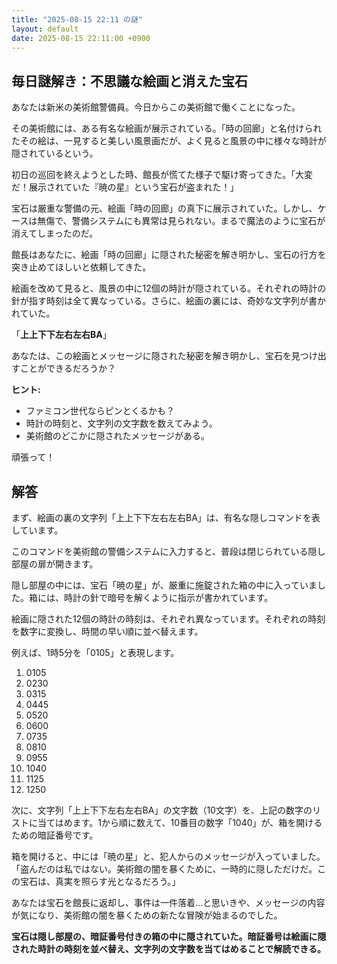 ```yaml
---
title: "2025-08-15 22:11 の謎"
layout: default
date: 2025-08-15 22:11:00 +0900
---
```

## 毎日謎解き：不思議な絵画と消えた宝石

あなたは新米の美術館警備員。今日からこの美術館で働くことになった。

その美術館には、ある有名な絵画が展示されている。「時の回廊」と名付けられたその絵は、一見すると美しい風景画だが、よく見ると風景の中に様々な時計が隠されているという。

初日の巡回を終えようとした時、館長が慌てた様子で駆け寄ってきた。「大変だ！展示されていた『暁の星』という宝石が盗まれた！」

宝石は厳重な警備の元、絵画「時の回廊」の真下に展示されていた。しかし、ケースは無傷で、警備システムにも異常は見られない。まるで魔法のように宝石が消えてしまったのだ。

館長はあなたに、絵画「時の回廊」に隠された秘密を解き明かし、宝石の行方を突き止めてほしいと依頼してきた。

絵画を改めて見ると、風景の中に12個の時計が隠されている。それぞれの時計の針が指す時刻は全て異なっている。さらに、絵画の裏には、奇妙な文字列が書かれていた。

「**上上下下左右左右BA**」

あなたは、この絵画とメッセージに隠された秘密を解き明かし、宝石を見つけ出すことができるだろうか？

**ヒント:**

*   ファミコン世代ならピンとくるかも？
*   時計の時刻と、文字列の文字数を数えてみよう。
*   美術館のどこかに隠されたメッセージがある。

頑張って！

## 解答

まず、絵画の裏の文字列「上上下下左右左右BA」は、有名な隠しコマンドを表しています。

このコマンドを美術館の警備システムに入力すると、普段は閉じられている隠し部屋の扉が開きます。

隠し部屋の中には、宝石「暁の星」が、厳重に施錠された箱の中に入っていました。箱には、時計の針で暗号を解くように指示が書かれています。

絵画に隠された12個の時計の時刻は、それぞれ異なっています。それぞれの時刻を数字に変換し、時間の早い順に並べ替えます。

例えば、1時5分を「0105」と表現します。

1.  0105
2.  0230
3.  0315
4.  0445
5.  0520
6.  0600
7.  0735
8.  0810
9.  0955
10. 1040
11. 1125
12. 1250

次に、文字列「上上下下左右左右BA」の文字数（10文字）を、上記の数字のリストに当てはめます。1から順に数えて、10番目の数字「1040」が、箱を開けるための暗証番号です。

箱を開けると、中には「暁の星」と、犯人からのメッセージが入っていました。「盗んだのは私ではない。美術館の闇を暴くために、一時的に隠しただけだ。この宝石は、真実を照らす光となるだろう。」

あなたは宝石を館長に返却し、事件は一件落着…と思いきや、メッセージの内容が気になり、美術館の闇を暴くための新たな冒険が始まるのでした。

**宝石は隠し部屋の、暗証番号付きの箱の中に隠されていた。暗証番号は絵画に隠された時計の時刻を並べ替え、文字列の文字数を当てはめることで解読できる。**
